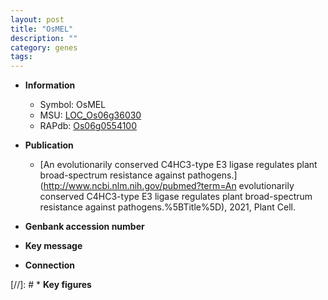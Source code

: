 ```yaml
---
layout: post
title: "OsMEL"
description: ""
category: genes
tags: 
---
```


* **Information**  
    + Symbol: OsMEL  
    + MSU: [LOC_Os06g36030](http://rice.uga.edu/cgi-bin/ORF_infopage.cgi?orf=LOC_Os06g36030)  
    + RAPdb: [Os06g0554100](http://rapdb.dna.affrc.go.jp/viewer/gbrowse_details/irgsp1?name=Os06g0554100)  

* **Publication**  
    + [An evolutionarily conserved C4HC3-type E3 ligase regulates plant broad-spectrum resistance against pathogens.](http://www.ncbi.nlm.nih.gov/pubmed?term=An evolutionarily conserved C4HC3-type E3 ligase regulates plant broad-spectrum resistance against pathogens.%5BTitle%5D), 2021, Plant Cell.

* **Genbank accession number**  

* **Key message**  

* **Connection**  

[//]: # * **Key figures**  


